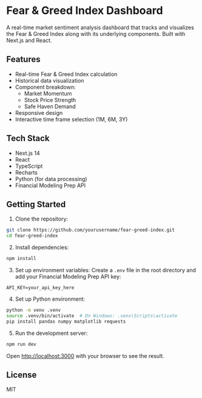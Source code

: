 # Fear & Greed Index Dashboard

A real-time market sentiment analysis dashboard that tracks and visualizes the Fear & Greed Index along with its underlying components. Built with Next.js and React.

## Features

- Real-time Fear & Greed Index calculation
- Historical data visualization
- Component breakdown:
  - Market Momentum
  - Stock Price Strength
  - Safe Haven Demand
- Responsive design
- Interactive time frame selection (1M, 6M, 3Y)

## Tech Stack

- Next.js 14
- React
- TypeScript
- Recharts
- Python (for data processing)
- Financial Modeling Prep API

## Getting Started

1. Clone the repository:
```bash
git clone https://github.com/yourusername/fear-greed-index.git
cd fear-greed-index
```

2. Install dependencies:
```bash
npm install
```

3. Set up environment variables:
Create a `.env` file in the root directory and add your Financial Modeling Prep API key:
```
API_KEY=your_api_key_here
```

4. Set up Python environment:
```bash
python -m venv .venv
source .venv/bin/activate  # On Windows: .venv\Scripts\activate
pip install pandas numpy matplotlib requests
```

5. Run the development server:
```bash
npm run dev
```

Open [http://localhost:3000](http://localhost:3000) with your browser to see the result.

## License

MIT
